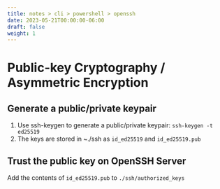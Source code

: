 ```yaml
---
title: notes > cli > powershell > openssh
date: 2023-05-21T00:00:00-06:00
draft: false
weight: 1
---
```


# Public-key Cryptography / Asymmetric Encryption
## Generate a public/private keypair
1. Use ssh-keygen to generate a public/private keypair: `ssh-keygen -t ed25519`
2. The keys are stored in ~./ssh as `id_ed25519` and `id_ed25519.pub`

## Trust the public key on OpenSSH Server
Add the contents of `id_ed25519.pub` to `./ssh/authorized_keys`
